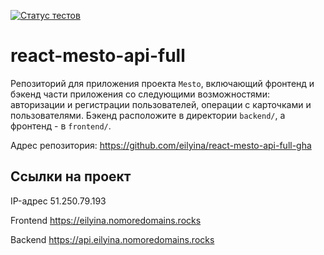 [![Статус тестов](../../actions/workflows/tests.yml/badge.svg)](../../actions/workflows/tests.yml)

# react-mesto-api-full
Репозиторий для приложения проекта `Mesto`, включающий фронтенд и бэкенд части приложения со следующими возможностями: авторизации и регистрации пользователей, операции с карточками и пользователями. Бэкенд расположите в директории `backend/`, а фронтенд - в `frontend/`. 
  

Адрес репозитория: https://github.com/eilyina/react-mesto-api-full-gha

## Ссылки на проект

IP-адрес 51.250.79.193

Frontend https://eilyina.nomoredomains.rocks

Backend https://api.eilyina.nomoredomains.rocks
